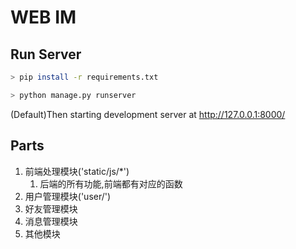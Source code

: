 # WEB IM
## Run Server
```bash
> pip install -r requirements.txt

> python manage.py runserver
```
(Default)Then starting development server at http://127.0.0.1:8000/

## Parts
1. 前端处理模块('static/js/*')
   1. 后端的所有功能,前端都有对应的函数
2. 用户管理模块('user/')
3. 好友管理模块
4. 消息管理模块
5. 其他模块
